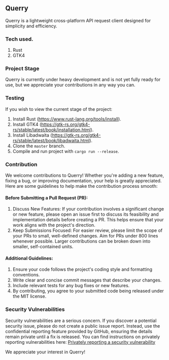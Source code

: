 ## Querry
Querry is a lightweight cross-platform API request client designed for simplicity and efficiency.

### Tech used.
1. Rust
2. GTK4


### Project Stage
Querry is currently under heavy development and is not yet fully ready for use, but we appreciate your contributions in any way you can.

### Testing
If you wish to view the current stage of the project:
1. Install Rust (https://www.rust-lang.org/tools/install).
2. Install GTK4 (https://gtk-rs.org/gtk4-rs/stable/latest/book/installation.html).
3. Install Libadwaita (https://gtk-rs.org/gtk4-rs/stable/latest/book/libadwaita.html).
4. Clone the `master` branch.
5. Compile and run project with `cargo run --release`.


### Contribution
We welcome contributions to Querry! Whether you're adding a new feature, fixing a bug, or improving documentation, your help is greatly appreciated. Here are some guidelines to help make the contribution process smooth:

#### Before Submitting a Pull Request (PR):

1. Discuss New Features: If your contribution involves a significant change or new feature, please open an issue first to discuss its feasibility and implementation details before creating a PR. This helps ensure that your work aligns with the project's direction.
2. Keep Submissions Focused: For easier review, please limit the scope of your PRs to small, well-defined changes. Aim for PRs under 800 lines whenever possible. Larger contributions can be broken down into smaller, self-contained units.

#### Additional Guidelines:
1. Ensure your code follows the project's coding style and formatting conventions.
2. Write clear and concise commit messages that describe your changes.
3. Include relevant tests for any bug fixes or new features.
4. By contributing, you agree to your submitted code being released under the MIT license.


### Security Vulnerabilities
Security vulnerabilities are a serious concern. If you discover a potential security issue, please do not create a public issue report. Instead, use the confidential reporting feature provided by GitHub, ensuring the details remain private until a fix is released. You can find instructions on privately reporting vulnerabilities here: [Privately reporting a security vulnerability](https://docs.github.com/en/code-security/security-advisories/guidance-on-reporting-and-writing-information-about-vulnerabilities/privately-reporting-a-security-vulnerability)


We appreciate your interest in Querry!